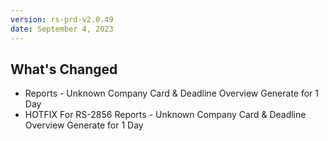 ```yaml
---
version: rs-prd-v2.0.49
date: September 4, 2023
---
```


## What's Changed
* Reports - Unknown Company Card & Deadline Overview Generate for 1 Day
* HOTFIX For RS-2856 Reports - Unknown Company Card & Deadline Overview Generate for 1 Day